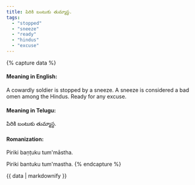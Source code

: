 ```yaml
---
title: పిరికి బంటుకు తుమ్మాస్థ.
tags:
  - "stopped"
  - "sneeze"
  - "ready"
  - "hindus"
  - "excuse"
---
```


{% capture data %}
#### Meaning in English:
A cowardly soldier is stopped by a sneeze.
A sneeze is considered a bad omen among the Hindus.
Ready for any excuse.

#### Meaning in Telugu:
పిరికి బంటుకు తుమ్మాస్థ.

#### Romanization:
Piriki baṇṭuku tum'māstha.

Piriki bantuku tum'mastha.
{% endcapture %}

{{ data | markdownify }}

